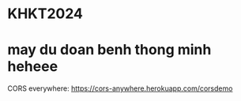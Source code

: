 # KHKT2024
# may du doan benh thong minh heheee

CORS everywhere:
https://cors-anywhere.herokuapp.com/corsdemo
